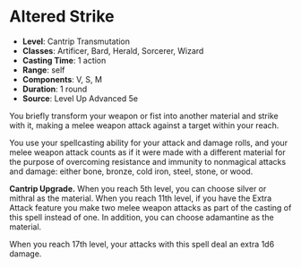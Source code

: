 # Altered Strike

- **Level**: Cantrip Transmutation
- **Classes**: Artificer, Bard, Herald, Sorcerer, Wizard
- **Casting Time**: 1 action
- **Range**: self
- **Components**: V, S, M
- **Duration**: 1 round
- **Source**: Level Up Advanced 5e

You briefly transform your weapon or fist into another material and strike with it, making a melee weapon attack against a target within your reach.

You use your spellcasting ability for your attack and damage rolls, and your melee weapon attack counts as if it were made with a different material for the purpose of overcoming resistance and immunity to nonmagical attacks and damage: either bone, bronze, cold iron, steel, stone, or wood.

**Cantrip Upgrade.** When you reach 5th level, you can choose silver or mithral as the material. When you reach 11th level, if you have the Extra Attack feature you make two melee weapon attacks as part of the casting of this spell instead of one. In addition, you can choose adamantine as the material.

When you reach 17th level, your attacks with this spell deal an extra 1d6 damage.
